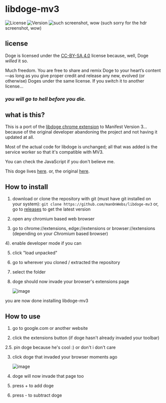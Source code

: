 libdoge-mv3
===============

![License](https://img.shields.io/badge/license-CC--BY--SA--4.0-blue)
![Version](https://img.shields.io/badge/version-0.2-brightgreen.svg)
![such screenshot, wow](https://github.com/user-attachments/assets/cdbcc766-46eb-45ff-b42a-22071aca0bef)
(such sorry for the hdr screenshot, wow)



license
-------------
Doge is licensed under the [CC-BY-SA 4.0](https://creativecommons.org/licenses/by-sa/4.0/) license because, well, Doge *willed* it so. 

Much freedom.
You are free to share and remix Doge to your heart’s content—as long as you give proper credit and release any new, evolved (or otherwise) Doges under the same license. If you switch it to another license...
### ***you will go to hell before you die.***

what is this?
---------------

This is a port of the [libdoge chrome extension](https://chromewebstore.google.com/detail/libdoge/ifbchccfedjkkhlnffjckaghjdpchhmo?hl=en) to Manifest Version 3... because of the original developer abandoning the project and not having it updated at all.

Most of the actual code for libdoge is unchanged; all that was added is the service worker so that it's compatible with MV3.

You can check the JavaScript if you don't believe me.

This doge lives [here](https://github.com/manOnWebs/libdoge).
or, the original [here](https://github.com/ljalonen/libdoge).

How to install 
---------------

1. download or clone the repository 
with git (must have git installed on your system): ```git clone https://github.com/manOnWebs/libdoge-mv3```
or, go to [releases](https://github.com/manOnWebs/libdoge-mv3/releases) to get the latest version


2. open any chromium based web browser

3. go to chrome://extensions, edge://extensions or browser://extensions (depending on your *Chromium* based browser)

4). enable developer mode if you can

5. click "load unpacked"

6. go to wherever you cloned / extracted the repository

7. select the folder

8. doge should now invade your browser's extensions page

   ![image](https://github.com/user-attachments/assets/d43e1158-4e07-4a81-be29-aaadb41e0bba)


you are now done installing libdoge-mv3

How to use
---------------

1. go to google.com or another website

2. click the extensions button (if doge hasn't already invaded your toolbar)

2.5. pin doge because he's cool :) or don't i don't care

3. click doge that invaded your browser moments ago

   ![image](https://github.com/user-attachments/assets/70d0f723-c79b-42e4-bc04-9980d235a829)

6. doge will now invade that page too

7. press + to add doge

8. press - to subtract doge
